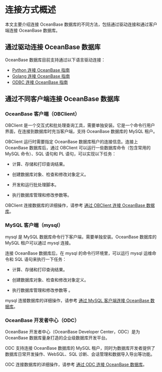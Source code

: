 # 连接方式概述

本文主要介绍连接 OceanBase 数据库的不同方法，包括通过驱动连接和通过客户端连接 OceanBase 数据库。

## 通过驱动连接 OceanBase 数据库

OceanBase 数据库目前支持通过以下语言驱动连接：

* [Python 连接 OceanBase 指南](5.connect-to-oceanbase-through-python-driver.md)
* [Golang 连接 OceanBase 指南](6.connect-to-oceanbase-through-golang-driver.md)
* [ODBC 连接 OceanBase 指南](7.connect-to-oceanbase-through-Unix-ODBC.md)

## 通过不同客户端连接 OceanBase 数据库

### OceanBase 客户端（OBClient）

OBClient 是一个交互式和批处理查询工具，需要单独安装。它是一个命令行用户界面，在连接到数据库时充当客户端，支持 OceanBase 数据库的 MySQL 租户。

OBClient 运行时需要指定 OceanBase 数据库租户的连接信息。连接上 OceanBase 数据库后，通过 OBClient 可以运行一些数据库命令（包含常用的 MySQL 命令）、SQL 语句和 PL 语句，可以实现以下任务：

* 计算、存储和打印查询结果。

* 创建数据库对象、检查和修改对象定义。

* 开发和运行批处理脚本。

* 执行数据库管理和修改参数等。

OBClient 连接数据库的详细操作，请参考 [通过 OBClient 连接 OceanBase 数据库](../../1.users-guide/5.database-connection-and-routing/4.administrator-guide-connect-to-oceanbase-database/1.connect-to-oceanbase-database-through-obclient.md)。

### MySQL 客户端（mysql）

mysql 是 MySQL 数据库命令行下客户端，需要单独安装。OceanBase 数据库的 MySQL 租户可以通过 mysql 连接。

连接 OceanBase 数据库后，在 mysql 的命令行环境里，可以运行 mysql 运维命令和 SQL 语句来执行一下任务：

* 计算、存储和打印查询结果。

* 创建数据库对象、检查和修改对象定义。

* 执行数据库管理和修改参数等 。

mysql 连接数据库的详细操作，请参考 [通过 MySQL 客户端连接 OceanBase 数据库](../../1.users-guide/5.database-connection-and-routing/4.administrator-guide-connect-to-oceanbase-database/2.administrator-guide-connect-to-oceanbase-database-through-a-mysql-client.md)。

### OceanBase 开发者中心（ODC）

OceanBase 开发者中心（OceanBase Developer Center，ODC）是为 OceanBase 数据库量身打造的企业级数据库开发平台。

ODC 支持连接 OceanBase 数据库的 MySQL 租户，同时为数据库开发者提供了数据库日常开发操作、WebSQL、SQL 诊断、会话管理和数据导入导出等功能。

ODC 连接数据库的详细操作，请参考 [通过 ODC 连接 OceanBase 数据库](../../1.users-guide/5.database-connection-and-routing/4.administrator-guide-connect-to-oceanbase-database/3.connect-to-oceanbase-database-through-odc.md)。
